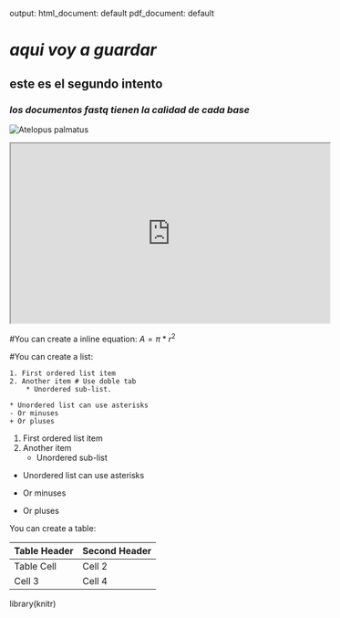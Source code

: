 output:
  html_document: default
  pdf_document: default
  
# *aqui voy a guardar*
## **este es el segundo intento**
### ***los documentos fastq tienen la calidad de cada base***

![Atelopus palmatus](https://ecomingafoundation.files.wordpress.com/2016/07/atelopus.jpg)

<iframe src="https://youtu.be/P2UdtnIYUZ8" data-external= "1" width="560" height="315"> </iframe> 

#You can create a inline equation: 
$A = \pi*r^{2}$

#You can create a list:

```
1. First ordered list item
2. Another item # Use doble tab  
	* Unordered sub-list.
  
* Unordered list can use asterisks
- Or minuses
+ Or pluses
```

1. First ordered list item
2. Another item
    + Unordered sub-list

* Unordered list can use asterisks
- Or minuses
+ Or pluses

You can create a table:

Table Header  | Second Header
------------- | -------------
Table Cell    | Cell 2
Cell 3        | Cell 4

library(knitr)


